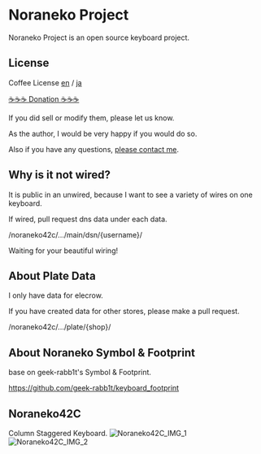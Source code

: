 # Noraneko Project
Noraneko Project is an open source keyboard project.

## License
Coffee License [en](/LICENSE) / [ja](/LICENSE_JA)

[☕️☕️☕️ Donation ☕️☕️☕️](https://www.amazon.co.jp/hz/wishlist/ls/66VQJTRHISQT)

If you did sell or modify them, please let us know.

As the author, I would be very happy if you would do so.

Also if you have any questions, [please contact me](https://twitter.com/daraku__neko).


## Why is it not wired?
It is public in an unwired, because I want to see a variety of wires on one keyboard.

If wired, pull request dns data under each data.

/noraneko42c/.../main/dsn/{username}/

Waiting for your beautiful wiring!

## About Plate Data
I only have data for elecrow.

If you have created data for other stores, please make a pull request.

/noraneko42c/.../plate/{shop}/

## About Noraneko Symbol & Footprint
base on geek-rabb1t's Symbol & Footprint.

https://github.com/geek-rabb1t/keyboard_footprint

## Noraneko42C
Column Staggered Keyboard.
![Noraneko42C_IMG_1](https://user-images.githubusercontent.com/5214078/194799229-ef4e0b20-bb9d-41c9-a0aa-d7715e9783fa.jpeg)
![Noraneko42C_IMG_2](https://user-images.githubusercontent.com/5214078/194799234-a3ef62dd-bfc3-4b87-ab35-2c0d2923196e.jpeg)

